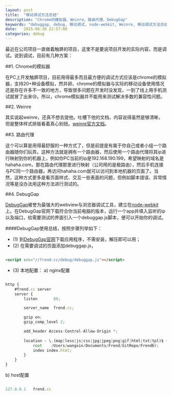 ```yaml
---
layout: post
title:  "移动调试方法总结"
description: "Chrome的模拟器、Weinre、路由代理、DebugGap"
keywords: "debuggap, debug, 移动调试, node-webkit, Weinre, 移动调试方法总结"
date:   2015-06-30 22:57:00
categories: debug
---
```


最近在公司项目一直做着触屏的项目，这里不是要说项目开发的实际内容，而是调试。说到调试，目前有几种方案：

##1. Chrome的模拟器

在PC上开发触屏项目，目前用得最多而且最方便的调试方式应该是chrome的模拟器，支持20+种设备模拟，然并卵，chrome的模拟器与实际的移动设备使用情况还是存在许多不一致的地方，导致很多问题在开发时没发现，一到了线上用手机测试就冒了出来😢。所以，chrome模拟器并不能用来测试解决多数的兼容性问题。

##2. Weinre

其实说起weinre，还真不想去提他。吐槽下他的文档，内容说得虽然是够清晰，但是整体样式排版看着真心别扭。[weinre官方文档](http://people.apache.org/~pmuellr/weinre/docs/latest/)。

##3. 路由代理

这个可以算是用得最舒服的一种方式了，但是前提是有属于你自己或者小组一个路由器随你们玩弄。这种方法就是拥有一个路由器，然后使用一个路由代理将其ip进行映射到你的机器上，例如你PC当前的ip是192.168.190.199，希望映射的域名是hahaha.com，那在路由代理那里进行映射（公司用的是极路由），然后手机连接与PC同一个路由器，再访问hahaha.com就可以访问到本地机器的页面了。当然，这种方式更多是看页面样式、交互一些表面的问题，但例如脚本错误、异常情况等是没办法用这种方法进行测试的。

##4. DebugGap

[DebugGap](http://www.debuggap.com/)被誉为最强大的webview与浏览器调试工具，建立在[node-webkit](https://github.com/nwjs/nw.js)上。在DebugGap官网下载符合你当前电脑的版本，运行一个app并填入监听的ip以及端口，给需要测试的界面引入一个debuggap.js脚本，便可以开始你的调试。

####DebugGap使用总结，按照步骤列举如下：
- (1) 到[DebugGap官网](http://www.debuggap.com/)下载应用程序，不需安装，解压即可以用；
- (2) 在需要调试的页面添加debuggap.js，
```html

<script src="//frend.cc/debug/debuggap.js"></script>

```
- (3) 本地配置：
a) nginx配置
```javascript

http {
	#frend.cc server
	server {
		listen       80;

		server_name  frend.cc;

		gzip on;
		gzip_comp_level 2;

		add_header Access-Control-Allow-Origin *;
		
		location ~ \.(map|less|js|css|jpg|jpeg|png|gif|html|txt|tpl)$ {
			root    /Users/wangxin/Documents/Frend/GitRepo/FrendEr;
			index index.html;
		}
	}
}

```

b) host配置
```javascript

127.0.0.1   frend.cc

```

